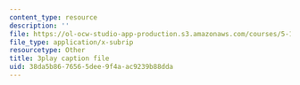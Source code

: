 ```yaml
---
content_type: resource
description: ''
file: https://ol-ocw-studio-app-production.s3.amazonaws.com/courses/5-111-principles-of-chemical-science-fall-2008/38da5b8676565dee9f4aac9239b88dda_pkNwvhEm1GQ.vtt
file_type: application/x-subrip
resourcetype: Other
title: 3play caption file
uid: 38da5b86-7656-5dee-9f4a-ac9239b88dda
---
```

